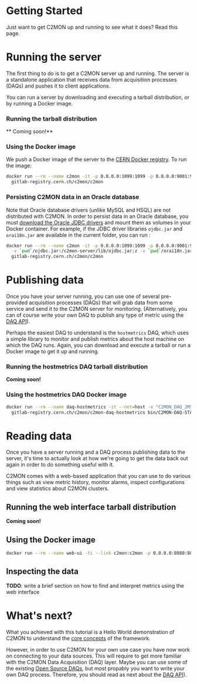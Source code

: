 # Getting Started

Just want to get C2MON up and running to see what it does? Read this page.

# Running the server

The first thing to do is to get a C2MON server up and running. The server is a standalone application that receives data from acquisition processes (DAQs)
and pushes it to client applications.

You can run a server by downloading and executing a tarball distribution, or by running a Docker image.

### Running the tarball distribution

** Coming soon!**

### Using the Docker image

We push a Docker image of the server to the [CERN Docker registry](https://gitlab-registry.cern.ch). To run the image:

```bash
docker run --rm --name c2mon -it -p 0.0.0.0:1099:1099 -p 0.0.0.0:9001:9001 -p 0.0.0.0:61616:61616 -p 0.0.0.0:9200:9200 \
  gitlab-registry.cern.ch/c2mon/c2mon
```

### Persisting C2MON data in an Oracle database

Note that Oracle database drivers (unlike MySQL and HSQL) are not distributed with C2MON. In order to persist data in an Oracle database, you must [download the Oracle JDBC drivers](http://www.oracle.com/technetwork/database/features/jdbc/index.html) and mount them as volumes in your Docker container.
For example, if the JDBC driver libraries ```ojdbc.jar``` and ```orai18n.jar``` are available in the current folder, you can run :

```bash
docker run --rm --name c2mon -it -p 0.0.0.0:1099:1099 -p 0.0.0.0:9001:9001 -p 0.0.0.0:61616:61616 -p 0.0.0.0:9200:9200 \
  -v `pwd`/ojdbc.jar:/c2mon-server/lib/ojdbc.jar:z -v `pwd`/orai18n.jar:/c2mon-server/lib/orai18n.jar:z \
  gitlab-registry.cern.ch/c2mon/c2mon
```


# Publishing data

Once you have your server running, you can use one of several pre-provided acquisition processes (DAQs) that will grab data from some service and send it to
the C2MON server for monitoring. (Alternatively, you can of course write your own DAQ to publish any type of metric using the [DAQ API](/daq-api)).

Perhaps the easiest DAQ to understand is the `hostmetrics` DAQ, which uses a simple library to monitor and publish metrics about the host machine on which
the DAQ runs. Again, you can download and execute a tarball or run a Docker image to get it up and running.

### Running the hostmetrics DAQ tarball distribution

**Coming soon!**

### Using the hostmetrics DAQ Docker image

```bash
docker run --rm --name daq-hostmetrics -it --net=host -e "C2MON_DAQ_JMS_URL=tcp://localhost:61616" \
  gitlab-registry.cern.ch/c2mon/c2mon-daq-hostmetrics bin/C2MON-DAQ-STARTUP.jvm -f P_HOST01
```

# Reading data

Once you have a server running and a DAQ process publishing data to the server, it's time to actually look at how we're going to get the data back out again
in order to do something useful with it.

C2MON comes with a web-based application that you can use to do various things such as view metric history, monitor alarms, inspect configurations and
view statistics about C2MON clusters.

## Running the web interface tarball distribution

**Coming soon!**

## Using the Docker image

```bash
docker run --rm --name web-ui -ti --link c2mon:c2mon -p 0.0.0.0:8080:8080 gitlab-registry.cern.ch/c2mon/c2mon-web-ui
```

## Inspecting the data

**TODO**: write a brief section on how to find and interpret metrics using the web interface


# What's next?
What you achieved with this tutorial is a Hello World demonstration of C2MON to understand the [core concepts](/core-concepts) of the framework.

However, in order to use C2MON for your own use case you have now work on connecting to your data sources. This will require to get more familiar with the C2MON Data Acquisition (DAQ) layer.
Maybe you can use some of the existing [Open Source DAQs](https://github.com/c2mon?utf8=%E2%9C%93&q=c2mon-daq), but most propably you want to write your own DAQ process. Therefore, you should read as next about the [DAQ API](/daq-api)). 